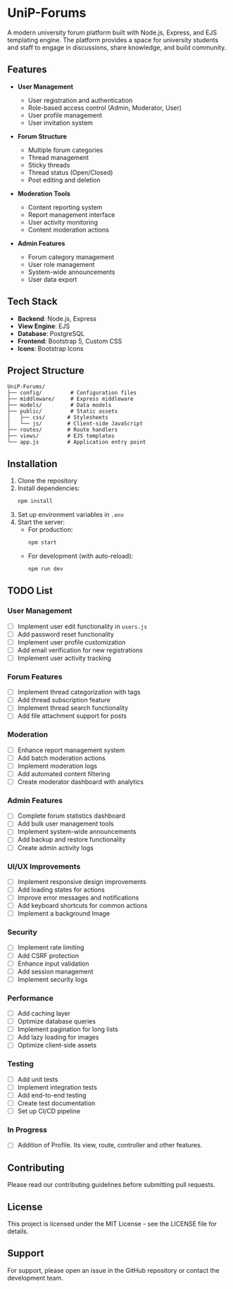 # UniP-Forums

A modern university forum platform built with Node.js, Express, and EJS templating engine. The platform provides a space for university students and staff to engage in discussions, share knowledge, and build community.

## Features

- **User Management**
  - User registration and authentication
  - Role-based access control (Admin, Moderator, User)
  - User profile management
  - User invitation system

- **Forum Structure**
  - Multiple forum categories
  - Thread management
  - Sticky threads
  - Thread status (Open/Closed)
  - Post editing and deletion

- **Moderation Tools**
  - Content reporting system
  - Report management interface
  - User activity monitoring
  - Content moderation actions

- **Admin Features**
  - Forum category management
  - User role management
  - System-wide announcements
  - User data export

## Tech Stack

- **Backend**: Node.js, Express
- **View Engine**: EJS
- **Database**: PostgreSQL
- **Frontend**: Bootstrap 5, Custom CSS
- **Icons**: Bootstrap Icons

## Project Structure

```
UniP-Forums/
├── config/         # Configuration files
├── middleware/     # Express middleware
├── models/         # Data models
├── public/         # Static assets
│   ├── css/       # Stylesheets
│   └── js/        # Client-side JavaScript
├── routes/        # Route handlers
├── views/         # EJS templates
└── app.js         # Application entry point
```

## Installation

1. Clone the repository
2. Install dependencies:
   ```bash
   npm install
   ```
3. Set up environment variables in `.env`
4. Start the server:
   - For production:
     ```bash
     npm start
     ```
   - For development (with auto-reload):
     ```bash
     npm run dev
     ```

## TODO List

### User Management
- [ ] Implement user edit functionality in `users.js`
- [ ] Add password reset functionality
- [ ] Implement user profile customization
- [ ] Add email verification for new registrations
- [ ] Implement user activity tracking

### Forum Features
- [ ] Implement thread categorization with tags
- [ ] Add thread subscription feature
- [ ] Implement thread search functionality
- [ ] Add file attachment support for posts

### Moderation
- [ ] Enhance report management system
- [ ] Add batch moderation actions
- [ ] Implement moderation logs
- [ ] Add automated content filtering
- [ ] Create moderator dashboard with analytics

### Admin Features
- [ ] Complete forum statistics dashboard
- [ ] Add bulk user management tools
- [ ] Implement system-wide announcements
- [ ] Add backup and restore functionality
- [ ] Create admin activity logs

### UI/UX Improvements
- [ ] Implement responsive design improvements
- [ ] Add loading states for actions
- [ ] Improve error messages and notifications
- [ ] Add keyboard shortcuts for common actions
- [ ] Implement a background Image

### Security
- [ ] Implement rate limiting
- [ ] Add CSRF protection
- [ ] Enhance input validation
- [ ] Add session management
- [ ] Implement security logs

### Performance
- [ ] Add caching layer
- [ ] Optimize database queries
- [ ] Implement pagination for long lists
- [ ] Add lazy loading for images
- [ ] Optimize client-side assets

### Testing
- [ ] Add unit tests
- [ ] Implement integration tests
- [ ] Add end-to-end testing
- [ ] Create test documentation
- [ ] Set up CI/CD pipeline

### In Progress
- [ ] Addition of Profile. Its view, route, controller and other features.
## Contributing

Please read our contributing guidelines before submitting pull requests.

## License

This project is licensed under the MIT License - see the LICENSE file for details.

## Support

For support, please open an issue in the GitHub repository or contact the development team. 